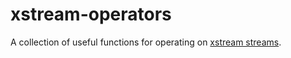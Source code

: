 # xstream-operators

A collection of useful functions for operating on [xstream streams](http://staltz.github.io/xstream/).
